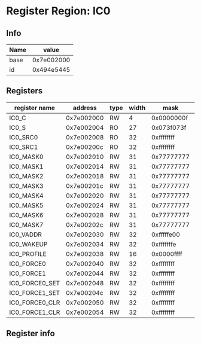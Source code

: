 # Register Region: IC0


## Info

| Name | value |
| --- | --- |
| base | 0x7e002000 |
| id | 0x494e5445 |

## Registers

| register name | address | type | width | mask | reset |
| --- | --- | --- | --- | --- | --- |
| IC0_C | 0x7e002000 | RW | 4 | 0x0000000f | 0000000000 |
| IC0_S | 0x7e002004 | RO | 27 | 0x073f073f |  |
| IC0_SRC0 | 0x7e002008 | RO | 32 | 0xffffffff |  |
| IC0_SRC1 | 0x7e00200c | RO | 32 | 0xffffffff |  |
| IC0_MASK0 | 0x7e002010 | RW | 31 | 0x77777777 | 0000000000 |
| IC0_MASK1 | 0x7e002014 | RW | 31 | 0x77777777 | 0000000000 |
| IC0_MASK2 | 0x7e002018 | RW | 31 | 0x77777777 | 0000000000 |
| IC0_MASK3 | 0x7e00201c | RW | 31 | 0x77777777 | 0000000000 |
| IC0_MASK4 | 0x7e002020 | RW | 31 | 0x77777777 | 0000000000 |
| IC0_MASK5 | 0x7e002024 | RW | 31 | 0x77777777 | 0000000000 |
| IC0_MASK6 | 0x7e002028 | RW | 31 | 0x77777777 | 0000000000 |
| IC0_MASK7 | 0x7e00202c | RW | 31 | 0x77777777 | 0000000000 |
| IC0_VADDR | 0x7e002030 | RW | 32 | 0xfffffe00 | 0000000000 |
| IC0_WAKEUP | 0x7e002034 | RW | 32 | 0xfffffffe | 0x10000000 |
| IC0_PROFILE | 0x7e002038 | RW | 16 | 0x0000ffff |  |
| IC0_FORCE0 | 0x7e002040 | RW | 32 | 0xffffffff | 0000000000 |
| IC0_FORCE1 | 0x7e002044 | RW | 32 | 0xffffffff | 0000000000 |
| IC0_FORCE0_SET | 0x7e002048 | RW | 32 | 0xffffffff | 0000000000 |
| IC0_FORCE1_SET | 0x7e00204c | RW | 32 | 0xffffffff | 0000000000 |
| IC0_FORCE0_CLR | 0x7e002050 | RW | 32 | 0xffffffff | 0000000000 |
| IC0_FORCE1_CLR | 0x7e002054 | RW | 32 | 0xffffffff | 0000000000 |

## Register info

